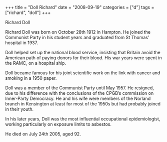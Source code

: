 +++
title = "Doll Richard"
date = "2008-09-19"
categories = ["d"]
tags = ["richard", "doll"]
+++

Richard Doll

Richard Doll was born on October 28th 1912 in Hampton. He joined the Communist Party in his student years and graduated from St Thomas’ hospital in 1937. 
  
Doll helped set up the national blood service, insisting that Britain avoid the American path of paying donors for their blood. His war years were spent in the RAMC, on a hospital ship.

Doll became famous for his joint scientific work on the link with cancer and smoking in a 1950 paper.

Doll was a member of the Communist Party until May 1957. He resigned, due to his difference with the conclusions of the CPGB’s commission on Inner-Party Democracy. He and his wife were members of the Norland branch in Kensington at least for most of the 1950s but had probably joined in their youth.

In his later years, Doll was the most influential occupational epidemiologist, working particularly on exposure limits to asbestos.

He died on July 24th 2005, aged 92. 
  


